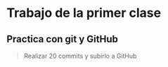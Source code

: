# Trabajo de la primer clase
## Practica con git y GitHub

> Realizar 20 commits y subirlo a GitHub
